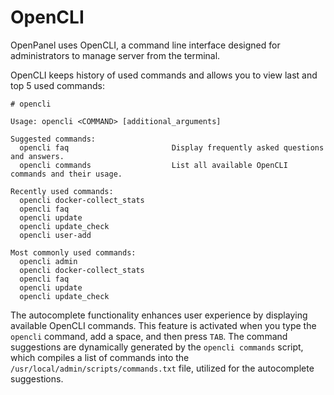 # OpenCLI
OpenPanel uses OpenCLI, a command line interface designed for administrators to manage server from the terminal.

OpenCLI keeps history of used commands and allows you to view last and top 5 used commands:
```
# opencli

Usage: opencli <COMMAND> [additional_arguments]

Suggested commands:
  opencli faq                       Display frequently asked questions and answers.
  opencli commands                  List all available OpenCLI commands and their usage.

Recently used commands:
  opencli docker-collect_stats
  opencli faq
  opencli update
  opencli update_check
  opencli user-add

Most commonly used commands:
  opencli admin
  opencli docker-collect_stats
  opencli faq
  opencli update
  opencli update_check
```

The autocomplete functionality enhances user experience by displaying available OpenCLI commands. This feature is activated when you type the `opencli` command, add a space, and then press `TAB`. The command suggestions are dynamically generated by the `opencli commands` script, which compiles a list of commands into the `/usr/local/admin/scripts/commands.txt` file, utilized for the autocomplete suggestions.
